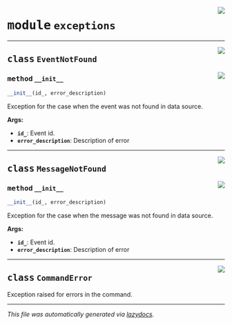 <!-- markdownlint-disable -->

<a href="../../th2_data_services/exceptions.py#L0"><img align="right" style="float:right;" src="https://img.shields.io/badge/-source-cccccc?style=flat-square"></a>

# <kbd>module</kbd> `exceptions`






---

<a href="../../th2_data_services/exceptions.py#L16"><img align="right" style="float:right;" src="https://img.shields.io/badge/-source-cccccc?style=flat-square"></a>

## <kbd>class</kbd> `EventNotFound`




<a href="../../th2_data_services/exceptions.py#L17"><img align="right" style="float:right;" src="https://img.shields.io/badge/-source-cccccc?style=flat-square"></a>

### <kbd>method</kbd> `__init__`

```python
__init__(id_, error_description)
```

Exception for the case when the event was not found in data source. 



**Args:**
 
 - <b>`id_`</b>:  Event id. 
 - <b>`error_description`</b>:  Description of error 





---

<a href="../../th2_data_services/exceptions.py#L34"><img align="right" style="float:right;" src="https://img.shields.io/badge/-source-cccccc?style=flat-square"></a>

## <kbd>class</kbd> `MessageNotFound`




<a href="../../th2_data_services/exceptions.py#L35"><img align="right" style="float:right;" src="https://img.shields.io/badge/-source-cccccc?style=flat-square"></a>

### <kbd>method</kbd> `__init__`

```python
__init__(id_, error_description)
```

Exception for the case when the message was not found in data source. 



**Args:**
 
 - <b>`id_`</b>:  Event id. 
 - <b>`error_description`</b>:  Description of error 





---

<a href="../../th2_data_services/exceptions.py#L52"><img align="right" style="float:right;" src="https://img.shields.io/badge/-source-cccccc?style=flat-square"></a>

## <kbd>class</kbd> `CommandError`
Exception raised for errors in the command. 







---

_This file was automatically generated via [lazydocs](https://github.com/ml-tooling/lazydocs)._
